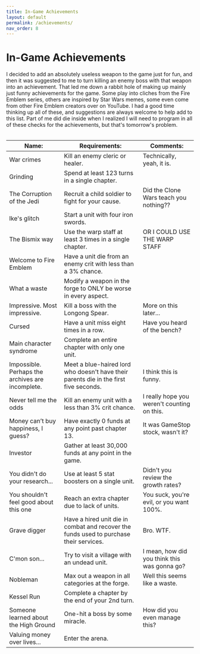 ```yaml
---
title: In-Game Achievements
layout: default
permalink: /achievements/
nav_order: 8
---
```


# In-Game Achievements
I decided to add an absolutely useless weapon to the game just for fun, and then it was suggested to me to turn killing an enemy boss with that weapon into an achievement. That led me down a rabbit hole of making up mainly just funny achievements for the game. Some play into cliches from the Fire Emblem series, others are inspired by Star Wars memes, some even come from other Fire Emblem creators over on YouTube. I had a good time thinking up all of these, and suggestions are always welcome to help add to this list. Part of me did die inside when I realized I will need to program in all of these checks for the achievements, but that's tomorrow's problem.
<br><br>


| Name:                                            | Requirements:                                                                          | Comments:                                    |
| ------------------------------------------------ | -------------------------------------------------------------------------------------- | -------------------------------------------- |
| War crimes                                       | Kill an enemy cleric or healer.                                                        | Technically, yeah, it is.                    |
| Grinding                                         | Spend at least 123 turns in a single chapter.                                          |                                              |
| The Corruption of the Jedi                       | Recruit a child soldier to fight for your cause.                                       | Did the Clone Wars teach you nothing??       |
| Ike's glitch                                     | Start a unit with four iron swords.                                                    |                                              |
| The Bismix way                                   | Use the warp staff at least 3 times in a single chapter.                               | OR I COULD USE THE WARP STAFF                |
| Welcome to Fire Emblem                           | Have a unit die from an enemy crit with less than a 3% chance.                         |                                              |
| What a waste                                     | Modify a weapon in the forge to ONLY be worse in every aspect.                         |                                              |
| Impressive. Most impressive.                     | Kill a boss with the Longong Spear.                                                    | More on this later...                        |
| Cursed                                           | Have a unit miss eight times in a row.                                                 | Have you heard of the bench?                 |
| Main character syndrome                          | Complete an entire chapter with only one unit.                                         |                                              |
| Impossible. Perhaps the archives are incomplete. | Meet a blue-haired lord who doesn't have their parents die in the first five seconds.  | I think this is funny.                       |
| Never tell me the odds                           | Kill an enemy unit with a less than 3% crit chance.                                    | I really hope you weren't counting on this.  |
| Money can’t buy happiness, I guess?              | Have exactly 0 funds at any point past chapter 13.                                     | It was GameStop stock, wasn't it?            |
| Investor                                         | Gather at least 30,000 funds at any point in the game.                                 |                                              |
| You didn't do your research...                   | Use at least 5 stat boosters on a single unit.                                         | Didn't you review the growth rates?          |
| You shouldn't feel good about this one           | Reach an extra chapter due to lack of units.                                           | You suck, you're evil, or you want 100%.     |
| Grave digger                                     | Have a hired unit die in combat and recover the funds used to purchase their services. | Bro. WTF.                                    |
| C'mon son...                                     | Try to visit a village with an undead unit.                                            | I mean, how did you think this was gonna go? |
| Nobleman                                         | Max out a weapon in all categories at the forge.                                       | Well this seems like a waste.                |
| Kessel Run                                       | Complete a chapter by the end of your 2nd turn.                                        |                                              |
| Someone learned about the High Ground            | One-hit a boss by some miracle.                                                        | How did you even manage this?                |
| Valuing money over lives...                      | Enter the arena.                                                                       |                                              |

<br><br>
<br><br><br><br><br><br><br><br><br><br><br><br><br><br><br><br>
